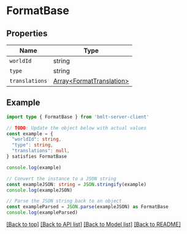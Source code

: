 
# FormatBase


## Properties

Name | Type
------------ | -------------
`worldId` | string
`type` | string
`translations` | [Array&lt;FormatTranslation&gt;](FormatTranslation.md)

## Example

```typescript
import type { FormatBase } from 'bmlt-server-client'

// TODO: Update the object below with actual values
const example = {
  "worldId": string,
  "type": string,
  "translations": null,
} satisfies FormatBase

console.log(example)

// Convert the instance to a JSON string
const exampleJSON: string = JSON.stringify(example)
console.log(exampleJSON)

// Parse the JSON string back to an object
const exampleParsed = JSON.parse(exampleJSON) as FormatBase
console.log(exampleParsed)
```

[[Back to top]](#) [[Back to API list]](../README.md#api-endpoints) [[Back to Model list]](../README.md#models) [[Back to README]](../README.md)


